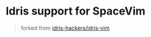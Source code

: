 Idris support for SpaceVim
==================

> forked from [idris-hackers/idris-vim](https://github.com/idris-hackers/idris-vim)
